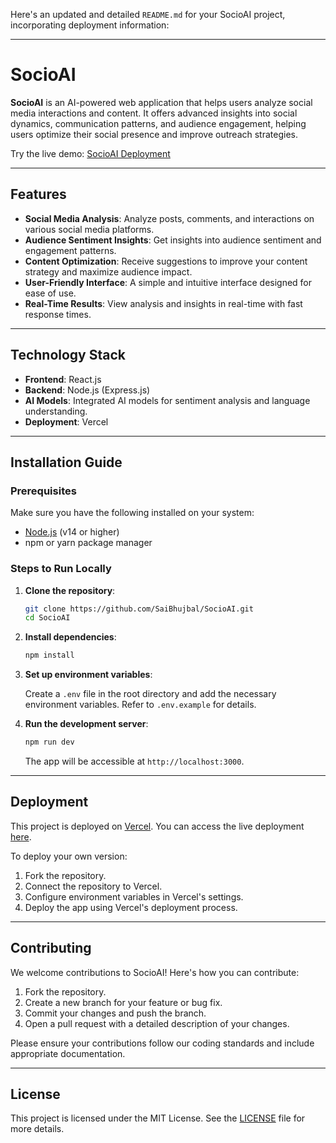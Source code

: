 Here's an updated and detailed `README.md` for your SocioAI project, incorporating deployment information:

---

# SocioAI

**SocioAI** is an AI-powered web application that helps users analyze social media interactions and content. It offers advanced insights into social dynamics, communication patterns, and audience engagement, helping users optimize their social presence and improve outreach strategies.

Try the live demo: [SocioAI Deployment](https://v0-socio-ai-analysis-nuvyx16fu-slayers-projects-716a9135.vercel.app/)

---

## Features

- **Social Media Analysis**: Analyze posts, comments, and interactions on various social media platforms.
- **Audience Sentiment Insights**: Get insights into audience sentiment and engagement patterns.
- **Content Optimization**: Receive suggestions to improve your content strategy and maximize audience impact.
- **User-Friendly Interface**: A simple and intuitive interface designed for ease of use.
- **Real-Time Results**: View analysis and insights in real-time with fast response times.

---

## Technology Stack

- **Frontend**: React.js
- **Backend**: Node.js (Express.js)
- **AI Models**: Integrated AI models for sentiment analysis and language understanding.
- **Deployment**: Vercel

---

## Installation Guide

### Prerequisites

Make sure you have the following installed on your system:

- [Node.js](https://nodejs.org/) (v14 or higher)
- npm or yarn package manager

### Steps to Run Locally

1. **Clone the repository**:

   ```bash
   git clone https://github.com/SaiBhujbal/SocioAI.git
   cd SocioAI
   ```

2. **Install dependencies**:

   ```bash
   npm install
   ```

3. **Set up environment variables**:

   Create a `.env` file in the root directory and add the necessary environment variables. Refer to `.env.example` for details.

4. **Run the development server**:

   ```bash
   npm run dev
   ```

   The app will be accessible at `http://localhost:3000`.

---

## Deployment

This project is deployed on [Vercel](https://vercel.com/). You can access the live deployment [here](https://v0-socio-ai-analysis-nuvyx16fu-slayers-projects-716a9135.vercel.app/).

To deploy your own version:

1. Fork the repository.
2. Connect the repository to Vercel.
3. Configure environment variables in Vercel's settings.
4. Deploy the app using Vercel's deployment process.

---

## Contributing

We welcome contributions to SocioAI! Here's how you can contribute:

1. Fork the repository.
2. Create a new branch for your feature or bug fix.
3. Commit your changes and push the branch.
4. Open a pull request with a detailed description of your changes.

Please ensure your contributions follow our coding standards and include appropriate documentation.

---

## License

This project is licensed under the MIT License. See the [LICENSE](https://github.com/SaiBhujbal/SocioAI/blob/main/LICENSE) file for more details.
